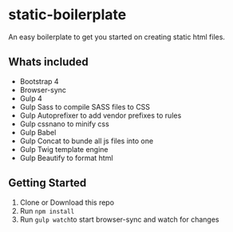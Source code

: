# static-boilerplate
An easy boilerplate to get you started on creating static html files.

## Whats included
- Bootstrap 4
- Browser-sync
- Gulp 4
- Gulp Sass to compile SASS files to CSS
- Gulp Autoprefixer to add vendor prefixes to rules
- Gulp cssnano to minify css
- Gulp Babel
- Gulp Concat to bunde all js files into one
- Gulp Twig template engine
- Gulp Beautify to format html

## Getting Started
1. Clone or Download this repo
2. Run ```npm install```
3. Run ```gulp watch```to start browser-sync and watch for changes